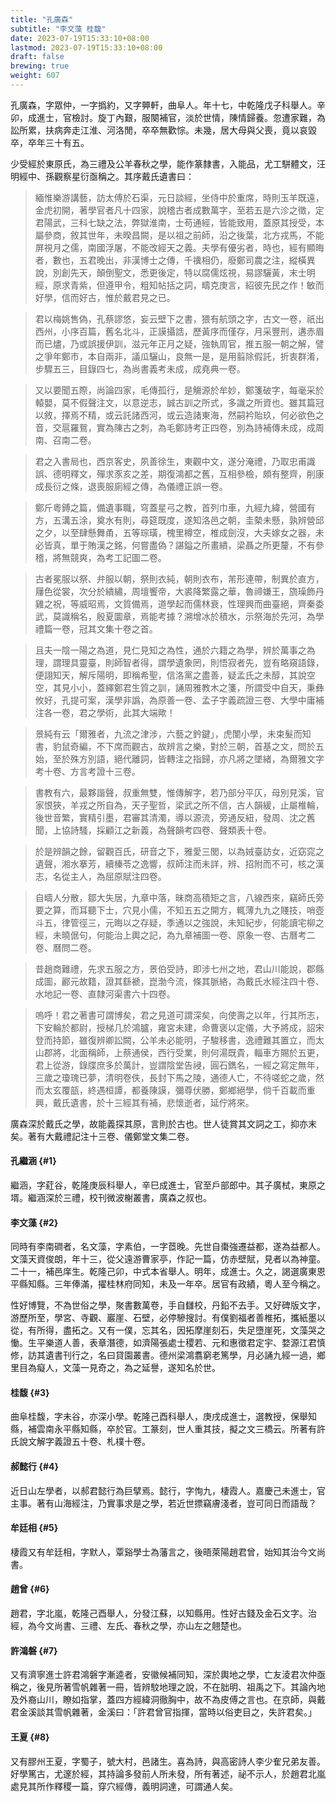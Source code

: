 ```yaml
---
title: "孔廣森"
subtitle: "李文藻 桂馥"
date: 2023-07-19T15:33:10+08:00
lastmod: 2023-07-19T15:33:10+08:00
draft: false
brewing: true
weight: 607
---
```



孔廣森，字眾仲，一字撝約，又字顨軒，曲阜人。年十七，中乾隆戊子科舉人。辛卯，成進士，官檢討。旋丁內艱，服闋補官，淡於世情，陳情歸養。忽遭家難，為訟所累，扶病奔走江淮、河洛閒，卒卒無歡悰。未幾，居大母與父喪，竟以哀毀卒，卒年三十有五。

少受經於東原氏，為三禮及公羊春秋之學，能作篆隸書，入能品，尤工駢體文，汪明經中、孫觀察星衍亟稱之。其序戴氏遺書曰：

> 緬惟樂游講藝，訪太傅於石渠，元日談經，坐侍中於重席，時則玉羊既遠，金虎初開，著學官者凡十四家，說稽古者成數萬字，至若五是六沴之徵，定君陽武，三科七缺之法，弊獄淮南，士苟通經，皆能致用，蓋原其授受，本屬參商，敘其世年，未暌昌闕，是以祖之前師，沿之後葉，北方戎馬，不能屏視月之儒，南國浮屠，不能改經天之義。夫學有優劣者，時也，經有顯晦者，數也，五君晚出，非漢博士之傳，千𥜥相仍，廢鄭司農之注，縱橫異說，別創先天，顛倒聖文，悉更後定，特以腐儒炫視，易謬驪黃，末士明經，原求青紫，但遵甲令，粗知帖括之詞，疇克庚言，紹彼先民之作！敏而好學，信而好古，惟於戴君見之已。

> 君以梅姚售偽，孔蔡謬悠，妄云壁下之書，猥有航頭之字，古文一卷，祇出西州，小序百篇，舊名北斗，正謨攝誥，歷黃序而僅存，月采豐刑，遘赤眉而已燼，乃或誤援伊訓，滋元年正月之疑，強執周官，推五服一朝之解，譬之爭年鄭市，本自兩非，議瓜驪山，良無一是，是用翦除假託，折衷群淆，步驟五三，目錄四七，為尚書義考未成，成堯典一卷。

> 又以要聞五際，尚論四家，毛傳孤行，是觴源於牟妙，鄭箋破字，每毫采於轅嬰，莫不假聲注文，以意逆志，誠古訓之所式，多識之所資也。雖其篇冠以敘，擇焉不精，或云託諸西河，或云造諸東海，然嗣衿貽玖，何必欲色之音，交扈羅鴛，實為陳古之刺，為毛鄭詩考正四卷，別為詩補傳未成，成周南、召南二卷。

> 君之入書局也，西京客史，夙善徐生，東觀中文，遂分淹禮，乃取忠甫識誤、德明釋文，殫求豕亥之差，期復鴻都之舊，互相參檢，頗有整齊，削康成長衍之條，退喪服廁經之傳，為儀禮正誤一卷。

> 鄭斤粵鎛之篇，備遺事職，穹蓋星弓之教，首列巾車，九經九緯，營國有方，五溝五涂，奠水有則，尋筵既度，遂知洛邑之朝，圭槷未懸，孰辨營邱之夕，以至肆懸舞甬，五等琮璜，槐里樽空，椎成劍沒，大夫嫁女之器，未必皆真，單于賄漢之銘，何嘗盡偽？諶鎰之所畫繢，梁聶之所更釐，不有參稽，將無競爽，為考工記圖二卷。

> 古者冕服以祭、弁服以朝，祭則衣純，朝則衣布，芾形連帶，制異於直方，屨色從裳，次分於繢繡，周壇饗帝，大裘降繁露之華，魯禘嫌王，旒璪飾丹雞之祝，等威昭焉，文質備焉，道學起而儒林衰，性理興而曲臺絕，齊秦委武，莫識稱名，殷夏圜章，焉能考據？溯增冰於積水，示祭海於先河，為學禮篇一卷，冠其文集十卷之首。

> 且夫一陰一陽之為道，見仁見知之為性，通於六籍之為學，辨於萬事之為理，謂理具靈臺，則師智者得，謂學遺象罔，則悟寂者先，豈有略窺語錄，便詡知天，解斥陽明，即稱希聖，信洛黨之盡善，疑孟氏之未醇，其說空空，其見小小，蓋繹鄭君生質之訓，誦周雅教木之箋，所謂受中自天，秉彝攸好，孔提可案，漢學非譌，為原善一卷、孟子字義疏證三卷、大學中庸補注各一卷，君之學術，此其大端歟！

> 景純有云「爾雅者，九流之津涉，六藝之鈐鍵」，虎闈小學，未束髮而知書，豹鼠奇編，不下席而觀古，故辨言之樂，對於三朝，首基之文，問於五始，至於殊方別語，絕代離詞，皆轉注之指歸，亦凡將之墜緒，為爾雅文字考十卷、方言考證十三卷。

> 書教有六，最夥諧聲，叔重無雙，惟傳解字，若乃部分平仄，母別見溪，官家恨狹，羊戎之所自為，天子聖哲，梁武之所不信，古人韻緩，止屬椎輪，後世音繁，實精引墨，君審其清濁，導以源流，旁通反紐，發周、沈之舊聞，上協詩騷，採顧江之新義，為聲韻考四卷、聲類表十卷。

> 於是辨韻之餘，留觀百氏，研音之下，雅愛三閭，以為娀臺訪女，近窈窕之遺聲，湘水搴芳，續榛苓之逸響，叔師注而未詳，辨、招附而不可，核之漢志，名從主人，為屈原賦注四卷。

> 自疇人分散，鄒大失居，九章中落，昧商高積矩之言，八線西來，竊師氏旁要之算，而耳聽下士，穴見小儒，不知五五之開方，輒薄九九之賤技，哨壺斗五，律管徑三，元晦以之存疑，季通以之強說，未知紀步，何能讀宅柳之經，未曉倨句，何能治上輿之記，為九章補圖一卷、原象一卷、古曆考二卷、曆問二卷。

> 昔趙商難禮，先求五服之方，景伯受詩，即涉七州之地，君山川能說，郡縣成圖，酈元故籍，證其繇褫，崑渤今流，條其脈絡，為戴氏水經注四十卷、水地記一卷、直隸河渠書六十四卷。

> 嗚呼！君之著書可謂博矣，君之見道可謂深矣，向使壽之以年，行其所志，下安輪於都尉，授梯几於鴻臚，雍宮未建，命曹褒以定儀，大予將成，詔宋登而持節，雖復辨卿訟闕，公羊未必能明，子駿移書，逸禮難其置立，而太山郡將，北面稱師，上蔡通侯，西行受業，則何湯既貴，輜車方賜於五更，君上從游，錄牒庶多於萬計，豈謂陰堂告祲，圓石鐫名，一經之寫定無年，三歲之瓊瑰已夢，清明卷佚，長封下馬之陵，通德人亡，不待嗟蛇之歲，然而太玄覆瓿，終遇桓譚，都養陳謨，彌尊伏勝，鄭鄉絕學，倘千百載而重興，戴氏遺書，於十三經其有補，悲懷逝者，延佇將來。

廣森深於戴氏之學，故能義探其原，言則於古也。世人徒賞其文詞之工，抑亦末矣。著有大戴禮記注十三卷、儀鄭堂文集二卷。

#### 孔繼涵 {#1}

繼涵，字葒谷，乾隆庚辰科舉人，辛巳成進士，官至戶部郎中。其子廣栻，東原之壻。繼涵深於三禮，校刊微波榭叢書，廣森之叔也。

#### 李文藻 {#2}

同時有李南磵者，名文藻，字素伯，一字茝晚。先世自棗強遷益都，遂為益都人。文藻天資俊朗，年十三，從父遠游曹家亭，作記一篇，仿赤壁賦，見者以為神童。二十一，補邑庠生。乾隆己卯，中式本省舉人。明年，成進士。久之，謁選廣東恩平縣知縣。三年俸滿，擢桂林府同知，未及一年卒。居官有政績，粵人至今稱之。

性好博覽，不為世俗之學，聚書數萬卷，手自讎校，丹鉛不去手。又好碑版文字，游歷所至，學宮、寺觀、巖崖、石壁，必停驂搜討。有僕劉福者善椎拓，攜紙墨以從，有所得，盡拓之。又有一僕，忘其名，因拓摩崖刻石，失足墮崖死，文藻哭之慟。生平樂道人善，表章潛德，如濟陽張處士稷若、元和惠徵君定宇、婺源江君慎修，訪其遺書刊行之，名曰貸園叢書。德州梁鴻翥窮老篤學，月必誦九經一過，鄉里目為癡人，文藻一見奇之，為之延譽，遂知名於世。

#### 桂馥 {#3}

曲阜桂馥，字未谷，亦深小學。乾隆己酉科舉人，庚戌成進士，選教授，保舉知縣，補雲南永平縣知縣，卒於官。工篆刻，世人重其技，擬之文三橋云。所著有許氏說文解字義證五十卷、札樸十卷。

#### 郝懿行 {#4}

近日山左學者，以郝君懿行為巨擘焉。懿行，字恂九，棲霞人。嘉慶己未進士，官主事。著有山海經注，乃實事求是之學，若近世摽竊膚淺者，豈可同日而語哉？

#### 牟廷相 {#5}

棲霞又有牟廷相，字默人，覃谿學士為藩言之，後晤萊陽趙君曾，始知其治今文尚書。

#### 趙曾 {#6}

趙君，字北嵐，乾隆己酉舉人，分發江蘇，以知縣用。性好古錢及金石文字。治經，為今文尚書、三禮、左氏、春秋之學，亦山左之翹楚也。

#### 許鴻磐 {#7}

又有濟寧進士許君鴻磐字漸逵者，安徽候補同知，深於輿地之學，亡友淩君次仲亟稱之，後見所著雪帆雜著一冊，皆辨駮地理之說，不在胐明、祖禹之下。其論內地及外裔山川，瞭如指掌，蓋四方經緯洞徹胸中，故不為皮傅之言也。在京師，與戴君金溪談其雪帆雜著，金溪曰：「許君曾官指揮，當時以俗吏目之，失許君矣。」

#### 王夏 {#8}

又有膠州王夏，字蜀子，號大村，邑諸生。喜為詩，與高密詩人李少隺兄弟友善。好學篤古，尤邃於經，其持論多發前人所未發，所有著述，祕不示人，於趙君北嵐處見其所作釋稷一篇，穿穴經傳，義明詞達，可謂通人矣。